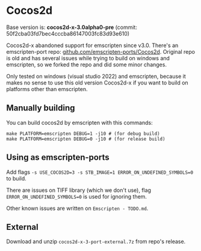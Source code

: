 # Cocos2d

Base version is: **cocos2d-x-3.0alpha0-pre** (commit: 50f2cba03fd7bec4cccba86147003fc83d93e610)

Cocos2d-x abandoned support for emscripten since v3.0. There's an emscripten-port repo: [github.com/emscripten-ports/Cocos2d](github.com/emscripten-ports/Cocos2d). Original repo is old and has several issues while trying to build on windows and emscripten, so we forked the repo and did some minor changes.

Only tested on windows (visual studio 2022) and emscripten, because it makes no sense to use this old version Cocos2d-x if you want to build on platforms other than emscripten.

## Manually building

You can build cocos2d by emscripten with this commands:

```
make PLATFORM=emscripten DEBUG=1 -j10 # (for debug build)
make PLATFORM=emscripten DEBUG=0 -j10 # (for release build)
```

## Using as emscripten-ports

Add flags ```-s USE_COCOS2D=3 -s STB_IMAGE=1 ERROR_ON_UNDEFINED_SYMBOLS=0``` to build.

There are issues on TIFF library (which we don't use), flag ```ERROR_ON_UNDEFINED_SYMBOLS=0``` is used for ignoring them.

Other known issues are written on `Emscripten - TODO.md`.

## External

Download and unzip `cocos2d-x-3-port-external.7z` from repo's release.
